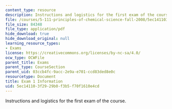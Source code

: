 ```yaml
---
content_type: resource
description: Instructions and logistics for the first exam of the course.
file: /courses/5-111-principles-of-chemical-science-fall-2008/5ec141103f2929b0f3b5f70f1610e4cd_exam1info.pdf
file_size: 84348
file_type: application/pdf
hide_download: true
hide_download_original: null
learning_resource_types:
- Exams
license: https://creativecommons.org/licenses/by-nc-sa/4.0/
ocw_type: OCWFile
parent_title: Exams
parent_type: CourseSection
parent_uid: 03ccb4fc-9acc-2e9a-e701-ccd83ded8e0c
resourcetype: Document
title: Exam 1 Information
uid: 5ec14110-3f29-29b0-f3b5-f70f1610e4cd
---
```

Instructions and logistics for the first exam of the course.